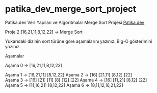 # patika_dev_merge_sort_project
Patika.dev  Veri Yapıları ve Algoritmalar Merge Sort Projesi
 [Patika.dev](https://www.patika.dev/tr)


Proje 2
[16,21,11,8,12,22] -> Merge Sort

Yukarıdaki dizinin sort türüne göre aşamalarını yazınız.
Big-O gösterimini yazınız.

Aşamalar

Aşama 0 -> [16,21,11,8,12,22]

Aşama 1 ->     [16,21,11]                      [8,12,22]
Aşama 2 -> [16]         [21,11]           [8,12]       [22]  
Aşama 3 -> [16]      [21]     [11]      [8]    [12]    [22]
Aşama 4 -> [16]         [11,21]           [8,12]       [22]
Aşama 5 ->     [11,16,21]                      [8,12,22]
Aşama 6 ->                 [8,11,12,16,21,22]
